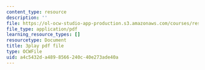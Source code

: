 ```yaml
---
content_type: resource
description: ''
file: https://ol-ocw-studio-app-production.s3.amazonaws.com/courses/res-18-006-calculus-revisited-single-variable-calculus-fall-2010/a4c5432da4898566240c40e273ade40a_GqVQTRb-QoA.pdf
file_type: application/pdf
learning_resource_types: []
resourcetype: Document
title: 3play pdf file
type: OCWFile
uid: a4c5432d-a489-8566-240c-40e273ade40a
---
```

